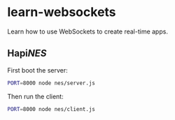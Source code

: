 # learn-websockets

Learn how to use WebSockets to create real-time apps.

## Hapi*NES*

First boot the server:
```sh
PORT=8000 node nes/server.js
```

Then run the client:
```sh
PORT=8000 node nes/client.js
```
